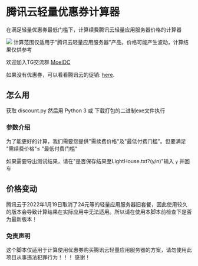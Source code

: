 # 腾讯云轻量优惠券计算器

在满足轻量优惠券最低门槛下，计算续费腾讯云轻量应用服务器价格的计算器

![](https://p.itxe.net/images/2022/02/27/52a0c0e0e3b84a0baed6acecfe329175.png)
计算范围仅适用于"腾讯云轻量应用服务器"产品，价格可能产生波动，计算结果仅供参考

欢迎加入TG交流群 [MoeIDC](https://oh.sb/tg)

如果没有优惠券，可以看看腾讯云的促销: [here](https://curl.qcloud.com/I8Z5glUD).

## 怎么用

获取 discount.py 然后用 Python 3 或 下载打包的二进制exe文件执行

### 参数介绍

为了能更好的计算，我们需要您提供"需续费价格"及"最低付费门槛"。但要满足 "需续费价格"≤ "最低付费门槛"

如果需要导出测试结果，请在"是否保存结果至LightHouse.txt?(y/n)"输入 `y` 并回车

## 价格变动
腾讯云于2022年1月19日取消了24元等的轻量应用服务器旧套餐，因此使用较久的版本会导致计算结果在实际应用中无法适用。所以请在使用本脚本前检查下是否为最新版本！

### 免责声明

这个脚本仅适用于计算使用优惠券购买腾讯云轻量应用服务器的方案，请勿使用此项目从事违法犯罪行为！！！
感谢！

